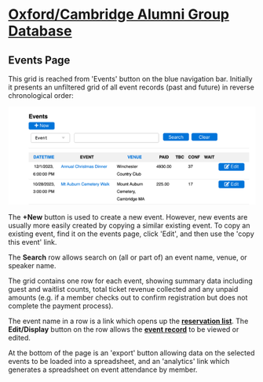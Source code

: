 # [Oxford/Cambridge Alumni Group Database](index.md)

## Events Page

This grid is reached from 'Events' button on the blue navigation bar. Initially it presents an unfiltered grid of all event records (past and future) in reverse chronological order:

![events grid](images/events.png)

The **+New** button is used to create a new event. However, new events are usually more easily created by copying a similar existing event. To copy an existing event, find it on the events page, click 'Edit', and then use the 'copy this event' link.

The **Search** row allows search on (all or part of) an event name, venue, or speaker name.

The grid contains one row for each event, showing summary data including guest and waitlist counts, total ticket revenue collected and any unpaid amounts (e.g. if a member checks out to confirm registration but does not complete the payment process).

The event name in a row is a link which opens up the [**reservation list**](reservation_list.md).
The **Edit/Display** button on the row allows the [**event record**](event_record.md) to be viewed or edited.

At the bottom of the page is an 'export' button allowing data on the selected events to be loaded into a spreadsheet, and an 'analytics' link which generates a spreadsheet on event attendance by member.
